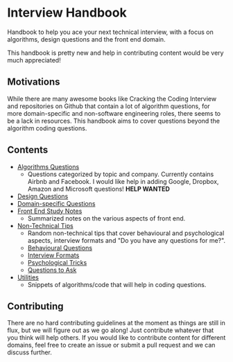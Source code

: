 # Interview Handbook

Handbook to help you ace your next technical interview, with a focus on algorithms, design questions and the front end domain.

This handbook is pretty new and help in contributing content would be very much appreciated!

## Motivations

While there are many awesome books like Cracking the Coding Interview and repositories on Github that contain a lot of algorithm questions, for more domain-specific and non-software engineering roles, there seems to be a lack in resources. This handbook aims to cover questions beyond the algorithm coding questions.

## Contents

- [Algorithms Questions](algorithms)
  - Questions categorized by topic and company. Currently contains Airbnb and Facebook. I would like help in adding Google, Dropbox, Amazon and Microsoft questions! **HELP WANTED**
- [Design Questions](design)
- [Domain-specific Questions](domain)
- [Front End Study Notes](front-end)
  - Summarized notes on the various aspects of front end.
- [Non-Technical Tips](non-technical-tips)
  - Random non-technical tips that cover behavioural and psychological aspects, interview formats and "Do you have any questions for me?".
  - [Behavioural Questions](non-technical-tips/behavioural.md)
  - [Interview Formats](non-technical-tips/format.md)
  - [Psychological Tricks](non-technical-tips/psychological.md)
  - [Questions to Ask](non-technical-tips/questions-to-ask.md)
- [Utilities](utilities)
  - Snippets of algorithms/code that will help in coding questions.

## Contributing

There are no hard contributing guidelines at the moment as things are still in flux, but we will figure out as we go along! Just contribute whatever that you think will help others. If you would like to contribute content for different domains, feel free to create an issue or submit a pull request and we can discuss further.

